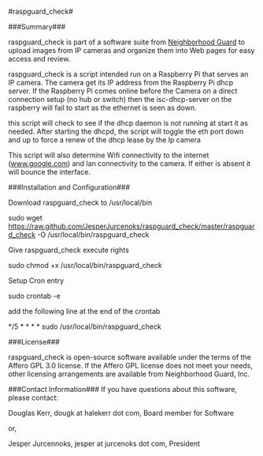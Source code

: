 #raspguard_check#

###Summary###

raspguard_check is part of a software suite from [Neighborhood Guard](http://neighborhoodguard.org) to upload images from IP cameras and organize them into Web pages for easy access and review.

raspguard_check is a script intended run on a Raspberry Pi that serves an IP camera.  The camera get its IP address from the Raspberry Pi dhcp server.  If the Raspberry Pi comes online before the Camera on a direct connection setup (no hub or switch) then the isc-dhcp-server on the raspberry will fail to start as the ethernet is seen as down.

this script will check to see if the dhcp daemon is not running at start it as needed. After starting the dhcpd, the script will toggle the eth port down and up to force a renew of the dhcp lease by the Ip camera

This script will also determine Wifi connectivity to the internet (www.google.com) and lan connectivity to the camera. If either is absent it will bounce the interface.

###Installation and Configuration###

Download raspguard_check to /usr/local/bin

sudo wget https://raw.github.com/JesperJurcenoks/raspguard_check/master/raspguard_check -O /usr/local/bin/raspguard_check

Give raspguard_check execute rights 

sudo chmod +x /usr/local/bin/raspguard_check

Setup Cron entry

sudo crontab -e 

add the following line at the end of the crontab

*/5 * * * * sudo /usr/local/bin/raspguard_check


###License###

raspguard_check is open-source software available under the terms of the Affero GPL 3.0 license.  If the Affero GPL license does not meet your needs, other licensing arrangements are available from Neighborhood Guard, Inc.

###Contact Information###
If you have questions about this software, please contact:

Douglas Kerr, dougk at halekerr dot com, Board member for Software

or, 

Jesper Jurcennoks, jesper at jurcenoks dot com, President
